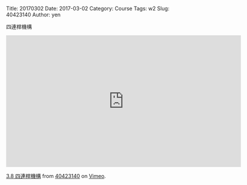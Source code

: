Title: 20170302
Date: 2017-03-02
Category: Course
Tags: w2
Slug: 40423140
Author: yen

四連桿機構

<!-- PELICAN_END_SUMMARY -->

<iframe src="https://player.vimeo.com/video/207446283" width="640" height="360" frameborder="0" webkitallowfullscreen mozallowfullscreen allowfullscreen></iframe>
<p><a href="https://vimeo.com/207446283">3.8 四連桿機構</a> from <a href="https://vimeo.com/user46449861">40423140</a> on <a href="https://vimeo.com">Vimeo</a>.</p>



